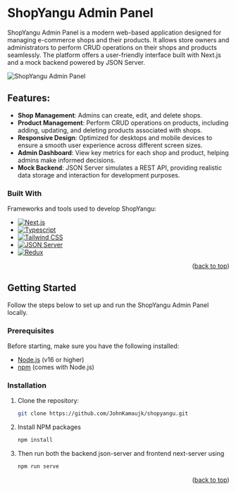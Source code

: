 # ShopYangu Admin Panel

ShopYangu Admin Panel is a modern web-based application designed for managing e-commerce shops and their products. It allows store owners and administrators to perform CRUD operations on their shops and products seamlessly. The platform offers a user-friendly interface built with Next.js and a mock backend powered by JSON Server.

![ShopYangu Admin Panel](./path/to/your/image.png)

## Features:

- **Shop Management**: Admins can create, edit, and delete shops.
- **Product Management**: Perform CRUD operations on products, including adding, updating, and deleting products associated with shops.
- **Responsive Design**: Optimized for desktops and mobile devices to ensure a smooth user experience across different screen sizes.
- **Admin Dashboard**: View key metrics for each shop and product, helping admins make informed decisions.
- **Mock Backend**: JSON Server simulates a REST API, providing realistic data storage and interaction for development purposes.

### Built With

Frameworks and tools used to develop ShopYangu:

* [![Next.js][Next.js]][Next-url]
* [![Typescript][Typescript.dev]][Typescript-url]
* [![Tailwind CSS][Tailwind]][Tailwind-url]
* [![JSON Server][JSON-Server]][JSON-Server-url]
* [![Redux][Redux]][Redux-url]

<p align="right">(<a href="#readme-top">back to top</a>)</p>

## Getting Started

Follow the steps below to set up and run the ShopYangu Admin Panel locally.

### Prerequisites

Before starting, make sure you have the following installed:

* [Node.js](https://nodejs.org/) (v16 or higher)
* [npm](https://www.npmjs.com/) (comes with Node.js)

### Installation

1. Clone the repository:

   ```sh
   git clone https://github.com/JohnKamaujk/shopyangu.git
   ```
2. Install NPM packages
   ```sh
   npm install
   ```
3. Then run both the backend json-server and frontend next-server using
    ```sh
    npm run serve
    ```
<p align="right">(<a href="#readme-top">back to top</a>)</p>


<!-- MARKDOWN LINKS & IMAGES -->
<!-- https://www.markdownguide.org/basic-syntax/#reference-style-links -->
[Next.js]: https://img.shields.io/badge/next.js-000000?style=for-the-badge&logo=nextdotjs&logoColor=white
[Next-url]: https://nextjs.org/
[Typescript.dev]: https://img.shields.io/badge/Typescript-DD0031?style=for-the-badge&logo=typescript&logoColor=white
[Typescript-url]: https://www.typescriptlang.org/
[Tailwind]: https://img.shields.io/badge/Tailwind-563D7C?style=for-the-badge&logo=tailwind&logoColor=white
[Tailwind-url]: https://tailwindcss.com/
[Redux]: https://img.shields.io/badge/Redux-34EBE8?style=for-the-badge&logo=redux&logoColor=white
[Redux-url]: https://redux.com/
[JSON-Server]: https://img.shields.io/badge/Json-34EBE8?style=for-the-badge&logo=Json&logoColor=white
[JSON-Server-url]: https://Json.com/